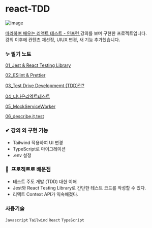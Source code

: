 # react-TDD

![image](https://user-images.githubusercontent.com/82145837/174699536-f10e7ac8-1e5f-425f-bfd9-24b87896c02c.png)

[따라하며 배우는 리액트 테스트 - 인프런 ](https://www.inflearn.com/course/%EB%94%B0%EB%9D%BC%ED%95%98%EB%8A%94-%EB%A6%AC%EC%95%A1%ED%8A%B8-%ED%85%8C%EC%8A%A4%ED%8A%B8/dashboard) 강의를 보며 구현한 프로젝트입니다.  
강의 이후에 컨텐츠 재선정, UIUX 변경, 새 기능 추가했습니다.

### **✨ 필기 노트**

[01_Jest & React Testing Library](https://github.com/meteor-or/react-TDD/blob/main/md/01_Jest.md)

[02_ESlint & Prettier](https://github.com/meteor-or/react-TDD/blob/main/md/02_ESLint%20Prettier.md)

[03_Test Drive Developmemt (TDD)란?](https://github.com/meteor-or/react-TDD/blob/main/md/03_TestDrivenDevelopment.md)

[04\_더나은리엑트테스트](https://github.com/meteor-or/react-TDD/blob/main/md/04_%EB%8D%94%EB%82%98%EC%9D%80%EB%A6%AC%EC%97%91%ED%8A%B8%ED%85%8C%EC%8A%A4%ED%8A%B8.md)

[05_MockServiceWorker](https://github.com/meteor-or/react-TDD/blob/main/md/05_MockServiceWorker.md)

[06_describe,it,test](https://github.com/meteor-or/react-TDD/blob/main/md/06_describe%2Cit%2Ctest.md)

### **✔ 강의 외 구현 기능**

- Tailwind 적용하여 UI 변경
- TypeScript로 마이그레이션
- .env 설정

### **👀  프로젝트로 배운점**

- 테스트 주도 개발 (TDD) 대한 이해
- Jest와 React Testing Library로 간단한 테스트 코드를 작성할 수 있다.
- 리액트 Context API가 익숙해졌다.

### **사용기술**

`Javascript` `Tailwind` `React` `TypeScript`
